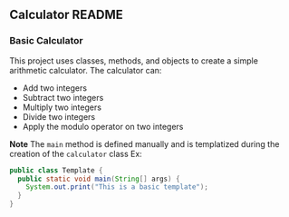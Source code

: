 ## Calculator README

### Basic Calculator
This project uses classes, methods, and objects to create a simple arithmetic calculator. The calculator can: 

*   Add two integers
*   Subtract two integers
*   Multiply two integers
*   Divide two integers
*   Apply the modulo operator on two integers

**Note** The `main` method is defined manually and is templatized during the creation of the `calculator` class
Ex:

```java
public class Template {
  public static void main(String[] args) {
    System.out.print("This is a basic template");
  }
}
```

